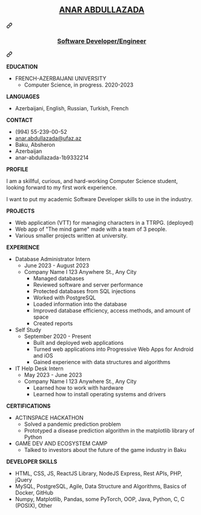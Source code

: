 <!DOCTYPE html>
<html lang="en">
  <body>
    <article class="markdown-body entry-content container-lg" itemprop="text">
      <h2 tabindex="-1" id="user-content-anar-abdullazada" dir="auto">
        <a class="heading-link" href="#anar-abdullazada">
          <p align="center">ANAR ABDULLAZADA<p>
          <svg class="octicon octicon-link" viewBox="0 0 16 16" version="1.1" width="16" height="16" aria-hidden="true">
            <path
              d="m7.775 3.275 1.25-1.25a3.5 3.5 0 1 1 4.95 4.95l-2.5 2.5a3.5 3.5 0 0 1-4.95 0 .751.751 0 0 1 .018-1.042.751.751 0 0 1 1.042-.018 1.998 1.998 0 0 0 2.83 0l2.5-2.5a2.002 2.002 0 0 0-2.83-2.83l-1.25 1.25a.751.751 0 0 1-1.042-.018.751.751 0 0 1-.018-1.042Zm-4.69 9.64a1.998 1.998 0 0 0 2.83 0l1.25-1.25a.751.751 0 0 1 1.042.018.751.751 0 0 1 .018 1.042l-1.25 1.25a3.5 3.5 0 1 1-4.95-4.95l2.5-2.5a3.5 3.5 0 0 1 4.95 0 .751.751 0 0 1-.018 1.042.751.751 0 0 1-1.042.018 1.998 1.998 0 0 0-2.83 0l-2.5 2.5a1.998 1.998 0 0 0 0 2.83Z"
            ></path>
          </svg>
        </a>
      </h2>
      <h3 tabindex="-1" id="user-content-software-developerengineer" dir="auto">
        <a class="heading-link" href="#software-developerengineer">
          <p align="center">Software Developer/Engineer<p>
          <svg class="octicon octicon-link" viewBox="0 0 16 16" version="1.1" width="16" height="16" aria-hidden="true">
            <path
              d="m7.775 3.275 1.25-1.25a3.5 3.5 0 1 1 4.95 4.95l-2.5 2.5a3.5 3.5 0 0 1-4.95 0 .751.751 0 0 1 .018-1.042.751.751 0 0 1 1.042-.018 1.998 1.998 0 0 0 2.83 0l2.5-2.5a2.002 2.002 0 0 0-2.83-2.83l-1.25 1.25a.751.751 0 0 1-1.042-.018.751.751 0 0 1-.018-1.042Zm-4.69 9.64a1.998 1.998 0 0 0 2.83 0l1.25-1.25a.751.751 0 0 1 1.042.018.751.751 0 0 1 .018 1.042l-1.25 1.25a3.5 3.5 0 1 1-4.95-4.95l2.5-2.5a3.5 3.5 0 0 1 4.95 0 .751.751 0 0 1-.018 1.042.751.751 0 0 1-1.042.018 1.998 1.998 0 0 0-2.83 0l-2.5 2.5a1.998 1.998 0 0 0 0 2.83Z"
            ></path>
          </svg>
        </a>
      </h3>
      <p dir="auto"><strong>EDUCATION</strong></p>
      <ul dir="auto">
        <li>
          FRENCH-AZERBAIJANI UNIVERSITY
          <ul dir="auto">
            <li>Computer Science, in progress. 2020-2023</li>
          </ul>
        </li>
      </ul>
      <p dir="auto"><strong>LANGUAGES</strong></p>
      <ul dir="auto">
        <li>Azerbaijani, English, Russian, Turkish, French</li>
      </ul>
      <p dir="auto"><strong>CONTACT</strong></p>
      <ul dir="auto">
        <li>(994) 55-239-00-52</li>
        <li><a href="mailto:anar.abdullazada@ufaz.az">anar.abdullazada@ufaz.az</a></li>
        <li>Baku, Absheron</li>
        <li>Azerbaijan</li>
        <li>anar-abdullazada-1b9332214</li>
      </ul>
      <p dir="auto"><strong>PROFILE</strong></p>
      <p dir="auto">I am a skillful, curious, and hard-working Computer Science student, looking forward to my first work experience.</p>
      <p dir="auto">I want to put my academic Software Developer skills to use in the industry.</p>
      <p dir="auto"><strong>PROJECTS</strong></p>
      <ul dir="auto">
        <li>Web application (VTT) for managing characters in a TTRPG. (deployed)</li>
        <li>Web app of "The mind game" made with a team of 3 people.</li>
        <li>Various smaller projects written at university.</li>
      </ul>
      <p dir="auto"><strong>EXPERIENCE</strong></p>
      <ul dir="auto">
        <li>
          Database Administrator Intern
          <ul dir="auto">
            <li>June 2023 - August 2023</li>
            <li>
              Company Name l 123 Anywhere St., Any City
              <ul dir="auto">
                <li>Managed databases</li>
                <li>Reviewed software and server performance</li>
                <li>Protected databases from SQL injections</li>
                <li>Worked with PostgreSQL</li>
                <li>Loaded information into the database</li>
                <li>Improved database efficiency, access methods, and amount of space</li>
                <li>Created reports</li>
              </ul>
            </li>
          </ul>
        </li>
        <li>
          Self Study
          <ul dir="auto">
            <li>
              September 2020 - Present
              <ul dir="auto">
                <li>Built and deployed web applications</li>
                <li>Turned web applications into Progressive Web Apps for Android and iOS</li>
                <li>Gained experience with data structures and algorithms</li>
              </ul>
            </li>
          </ul>
        </li>
        <li>
          IT Help Desk Intern
          <ul dir="auto">
            <li>May 2023 - June 2023</li>
            <li>
              Company Name l 123 Anywhere St., Any City
              <ul dir="auto">
                <li>Learned how to work with hardware</li>
                <li>Learned how to install operating systems and drivers</li>
              </ul>
            </li>
          </ul>
        </li>
      </ul>
      <p dir="auto"><strong>CERTIFICATIONS</strong></p>
      <ul dir="auto">
        <li>
          ACTINSPACE HACKATHON
          <ul dir="auto">
            <li>Solved a pandemic prediction problem</li>
            <li>Prototyped a disease prediction algorithm in the matplotlib library of Python</li>
          </ul>
        </li>
        <li>
          GAME DEV AND ECOSYSTEM CAMP
          <ul dir="auto">
            <li>Talked to investors about the future of the game industry in Baku</li>
          </ul>
        </li>
      </ul>
      <p dir="auto"><strong>DEVELOPER SKILLS</strong></p>
      <ul dir="auto">
        <li>HTML, CSS, JS, ReactJS Library, NodeJS Express, Rest APIs, PHP, jQuery</li>
        <li>MySQL, PostgreSQL, Agile, Data Structure and Algorithms, Basics of Docker, GitHub</li>
        <li>Numpy, Matplotlib, Pandas, some PyTorch, OOP, Java, Python, C, C (POSIX), Other</li>
      </ul>
    </article>
  </body>
</html>
